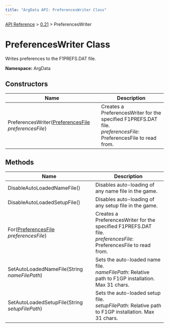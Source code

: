 ```yaml
---
title: "ArgData API: PreferencesWriter Class"
---
```


[API Reference](/argdata/api/) &gt; [0.21](/argdata/api/0.21/) &gt; PreferencesWriter

# PreferencesWriter Class

Writes preferences to the F1PREFS.DAT file.

**Namespace:** ArgData

## Constructors

<table class="table table-bordered table-striped ">
<thead>
  <tr>
    <th>Name</th>
    <th>Description</th>
  </tr>
</thead>
<tbody>
  <tr>
    <td>PreferencesWriter(<a href="/argdata/api/0.21/preferencesfile/">PreferencesFile</a> <em>preferencesFile</em>)</td>
    <td>Creates a PreferencesWriter for the specified F1PREFS.DAT file.<br /><em>preferencesFile</em>: PreferencesFile to read from.<br /></td>
  </tr>
</tbody>
</table>


## Methods

<table class="table table-bordered table-striped ">
<thead>
  <tr>
    <th>Name</th>
    <th>Description</th>
  </tr>
</thead>
<tbody>
  <tr>
    <td>DisableAutoLoadedNameFile()</td>
    <td>Disables auto-loading of any name file in the game.</td>
  </tr>
  <tr>
    <td>DisableAutoLoadedSetupFile()</td>
    <td>Disables auto-loading of any setup file in the game.</td>
  </tr>
  <tr>
    <td>For(<a href="/argdata/api/0.21/preferencesfile/">PreferencesFile</a> <em>preferencesFile</em>)</td>
    <td>Creates a PreferencesWriter for the specified F1PREFS.DAT file.<br /><em>preferencesFile</em>: PreferencesFile to read from.<br /></td>
  </tr>
  <tr>
    <td>SetAutoLoadedNameFile(String <em>nameFilePath</em>)</td>
    <td>Sets the auto-loaded name file.<br /><em>nameFilePath</em>: Relative path to F1GP installation. Max 31 chars.<br /></td>
  </tr>
  <tr>
    <td>SetAutoLoadedSetupFile(String <em>setupFilePath</em>)</td>
    <td>Sets the auto-loaded setup file.<br /><em>setupFilePath</em>: Relative path to F1GP installation. Max 31 chars.<br /></td>
  </tr>
</tbody>
</table>


